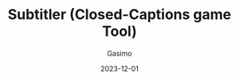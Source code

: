---
author: "Gasimo"
title: "Subtitler (Closed-Captions game Tool)"
date: 2023-12-01
portfoliotags: ["Unity","C#", "Featured"]
thumbnail: https://github.com/user-attachments/assets/f5efff1d-d151-42dc-a78f-31ec8d7fbd06
external: https://github.com/GasimoCodes/Subtitler
---